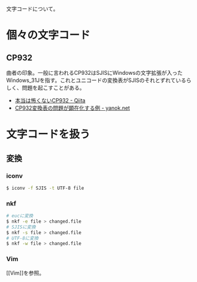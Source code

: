 文字コードについて。

個々の文字コード
========

CP932
----

曲者の印象。一般に言われるCP932はSJISにWindowsの文字拡張が入ったWindows_31Jを指す。これとユニコードの変換表がSJISのそれとずれているらしく、問題を起こすことがある。

* [本当は怖くないCP932 - Qiita](http://qiita.com/kasei-san/items/cfb993786153231e5413)
* [CP932変換表の問題が顕在化する例 - yanok.net](http://yanok.net/2011/06/cp932.html)

文字コードを扱う
========

変換
----

### iconv

```bash
$ iconv -f SJIS -t UTF-8 file
```

### nkf

```bash
# eucに変換
$ nkf -e file > changed.file
# SJISに変換
$ nkf -s file > changed.file
# UTF-8に変換
$ nkf -w file > changed.file
```

### Vim

[[Vim]]を参照。